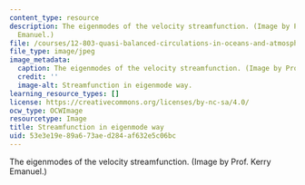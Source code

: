 ```yaml
---
content_type: resource
description: The eigenmodes of the velocity streamfunction. (Image by Prof. Kerry
  Emanuel.)
file: /courses/12-803-quasi-balanced-circulations-in-oceans-and-atmospheres-fall-2009/53e3e19e89a673aed284af632e5c06bc_12-803f09-th.jpg
file_type: image/jpeg
image_metadata:
  caption: The eigenmodes of the velocity streamfunction. (Image by Prof. Kerry Emanuel.)
  credit: ''
  image-alt: Streamfunction in eigenmode way.
learning_resource_types: []
license: https://creativecommons.org/licenses/by-nc-sa/4.0/
ocw_type: OCWImage
resourcetype: Image
title: Streamfunction in eigenmode way
uid: 53e3e19e-89a6-73ae-d284-af632e5c06bc
---
```

The eigenmodes of the velocity streamfunction. (Image by Prof. Kerry Emanuel.)
